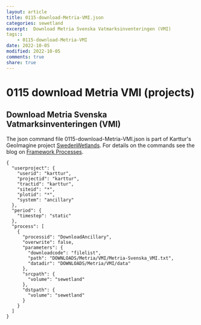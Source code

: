 ```yaml
---
layout: article
title: 0115-download-Metria-VMI.json
categories: sewetland
excerpt:  Download Metria Svenska Vatmarksinventeringen (VMI) 
tags:: 
    - 0115-download-Metria-VMI
date: 2022-10-05
modified: 2022-10-05
comments: true
share: true
---
```


# 0115 download Metria VMI (projects)

##  Download Metria Svenska Vatmarksinventeringen (VMI) 

The json command file <span class='file'>0115-download-Metria-VMI.json</span> is part of Karttur's GeoImagine project [<span class='project'>SwedenWetlands</span>](https://karttur.github.io/geoimagine03-proj-wetland-se/index.html). For details on the commands see the blog on [Framework Processes](https://karttur.github.io/geoimagine03-docs-procpack/).

```
{
  "userproject": {
    "userid": "karttur",
    "projectid": "karttur",
    "tractid": "karttur",
    "siteid": "*",
    "plotid": "*",
    "system": "ancillary"
  },
  "period": {
    "timestep": "static"
  },
  "process": [
    {
      "processid": "DownloadAncillary",
      "overwrite": false,
      "parameters": {
        "downloadcode": "filelist",
        "path": "DOWNLOADS/Metria/VMI/Metria-Svenska_VMI.txt",
        "datadir": "DOWNLOADS/Metria/VMI/data"
      },
      "srcpath": {
        "volume": "sewetland"
      },
      "dstpath": {
        "volume": "sewetland"
      }
    }
  ]
}
```
